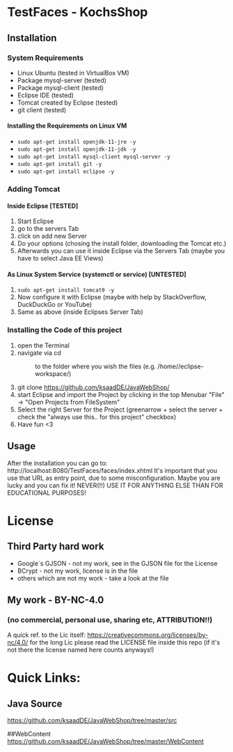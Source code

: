 # TestFaces - KochsShop

## Installation
### System Requirements
* Linux Ubuntu (tested in VirtualBox VM)
* Package mysql-server (tested)
* Package mysql-client (tested)
* Eclipse IDE (tested)
* Tomcat created by Eclipse (tested)
* git client (tested)

#### Installing the Requirements on Linux VM
* ```sudo apt-get install openjdk-11-jre -y``` 
* ```sudo apt-get install openjdk-11-jdk -y```
* ```sudo apt-get install mysql-client mysql-server -y``` 
* ```sudo apt-get install git -y```
* ```sudo apt-get install eclipse -y```

### Adding Tomcat 
#### Inside Eclipse [TESTED]
1. Start Eclipse
2. go to the servers Tab
3. click on add new Server
4. Do your options (chosing the install folder, downloading the Tomcat etc.)
5. Afterwards you can use it inside Eclipse via the Servers Tab (maybe you have to select Java EE Views)

#### As Linux System Service (systemctl or service) [UNTESTED]
1. `sudo apt-get install tomcat9 -y`
2. Now configure it with Eclipse (maybe with help by StackOverflow, DuckDuckGo or YouTube)
3. Same as above (inside Eclipses Server Tab)

### Installing the Code of this project
1. open the Terminal
2. navigate via cd <dir> to the folder where you wish the files (e.g. /home/<user>/eclipse-workspace/)
3. git clone https://github.com/ksaadDE/JavaWebShop/ 
4. start Eclipse and import the Project by clicking in the top Menubar "File" -> "Open Projects from FileSystem"
5. Select the right Server for the Project (greenarrow + select the server + check the "always use this.. for this project" checkbox)
6. Have fun <3


## Usage
After the installation you can go to: http://localhost:8080/TestFaces/faces/index.xhtml
It's important that you use that URL as entry point, due to some misconfiguration. 
Maybe you are lucky and you can fix it!
NEVER(!!) USE IT FOR ANYTHING ELSE THAN FOR EDUCATIONAL PURPOSES!

# License
## Third Party hard work
* Google`s GJSON - not my work, see in the GJSON file for the License
* BCrypt - not my work, license is in the file
* others which are not my work - take a look at the file

## My work -  BY-NC-4.0 
### (no commercial, personal use, sharing etc, ATTRIBUTION!!)
A quick ref. to the Lic itself: https://creativecommons.org/licenses/by-nc/4.0/
for the long Lic please read the LICENSE file inside this repo (if it's not there the license named here counts anyways!)

# Quick Links:
## Java Source
https://github.com/ksaadDE/JavaWebShop/tree/master/src

##WebContent
https://github.com/ksaadDE/JavaWebShop/tree/master/WebContent


